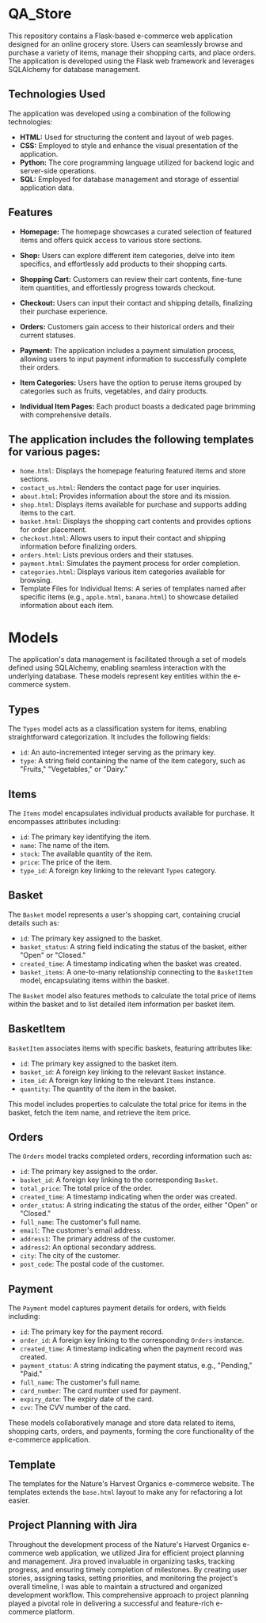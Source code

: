 # QA_Store

This repository contains a Flask-based e-commerce web application designed for an online grocery store. Users can seamlessly browse and purchase a variety of items, manage their shopping carts, and place orders. The application is developed using the Flask web framework and leverages SQLAlchemy for database management.

## Technologies Used

The application was developed using a combination of the following technologies:

- **HTML:** Used for structuring the content and layout of web pages.
- **CSS:** Employed to style and enhance the visual presentation of the application.
- **Python:** The core programming language utilized for backend logic and server-side operations.
- **SQL:** Employed for database management and storage of essential application data.

## Features

- **Homepage:** The homepage showcases a curated selection of featured items and offers quick access to various store sections.

- **Shop:** Users can explore different item categories, delve into item specifics, and effortlessly add products to their shopping carts.

- **Shopping Cart:** Customers can review their cart contents, fine-tune item quantities, and effortlessly progress towards checkout.

- **Checkout:** Users can input their contact and shipping details, finalizing their purchase experience.

- **Orders:** Customers gain access to their historical orders and their current statuses.

- **Payment:** The application includes a payment simulation process, allowing users to input payment information to successfully complete their orders.

- **Item Categories:** Users have the option to peruse items grouped by categories such as fruits, vegetables, and dairy products.

- **Individual Item Pages:** Each product boasts a dedicated page brimming with comprehensive details.

## The application includes the following templates for various pages:

- `home.html`: Displays the homepage featuring featured items and store sections.
- `contact_us.html`: Renders the contact page for user inquiries.
- `about.html`: Provides information about the store and its mission.
- `shop.html`: Displays items available for purchase and supports adding items to the cart.
- `basket.html`: Displays the shopping cart contents and provides options for order placement.
- `checkout.html`: Allows users to input their contact and shipping information before finalizing orders.
- `orders.html`: Lists previous orders and their statuses.
- `payment.html`: Simulates the payment process for order completion.
- `categories.html`: Displays various item categories available for browsing.
- Template Files for Individual Items: A series of templates named after specific items (e.g., `apple.html`, `banana.html`) to showcase detailed information about each item.

# Models

The application's data management is facilitated through a set of models defined using SQLAlchemy, enabling seamless interaction with the underlying database. These models represent key entities within the e-commerce system.

## Types

The `Types` model acts as a classification system for items, enabling straightforward categorization. It includes the following fields:

- `id`: An auto-incremented integer serving as the primary key.
- `type`: A string field containing the name of the item category, such as "Fruits," "Vegetables," or "Dairy."

## Items

The `Items` model encapsulates individual products available for purchase. It encompasses attributes including:

- `id`: The primary key identifying the item.
- `name`: The name of the item.
- `stock`: The available quantity of the item.
- `price`: The price of the item.
- `type_id`: A foreign key linking to the relevant `Types` category.

## Basket

The `Basket` model represents a user's shopping cart, containing crucial details such as:

- `id`: The primary key assigned to the basket.
- `basket_status`: A string field indicating the status of the basket, either "Open" or "Closed."
- `created_time`: A timestamp indicating when the basket was created.
- `basket_items`: A one-to-many relationship connecting to the `BasketItem` model, encapsulating items within the basket.

The `Basket` model also features methods to calculate the total price of items within the basket and to list detailed item information per basket item.

## BasketItem

`BasketItem` associates items with specific baskets, featuring attributes like:

- `id`: The primary key assigned to the basket item.
- `basket_id`: A foreign key linking to the relevant `Basket` instance.
- `item_id`: A foreign key linking to the relevant `Items` instance.
- `quantity`: The quantity of the item in the basket.

This model includes properties to calculate the total price for items in the basket, fetch the item name, and retrieve the item price.

## Orders

The `Orders` model tracks completed orders, recording information such as:

- `id`: The primary key assigned to the order.
- `basket_id`: A foreign key linking to the corresponding `Basket`.
- `total_price`: The total price of the order.
- `created_time`: A timestamp indicating when the order was created.
- `order_status`: A string indicating the status of the order, either "Open" or "Closed."
- `full_name`: The customer's full name.
- `email`: The customer's email address.
- `address1`: The primary address of the customer.
- `address2`: An optional secondary address.
- `city`: The city of the customer.
- `post_code`: The postal code of the customer.

## Payment

The `Payment` model captures payment details for orders, with fields including:

- `id`: The primary key for the payment record.
- `order_id`: A foreign key linking to the corresponding `Orders` instance.
- `created_time`: A timestamp indicating when the payment record was created.
- `payment_status`: A string indicating the payment status, e.g., "Pending," "Paid."
- `full_name`: The customer's full name.
- `card_number`: The card number used for payment.
- `expiry_date`: The expiry date of the card.
- `cvv`: The CVV number of the card.

These models collaboratively manage and store data related to items, shopping carts, orders, and payments, forming the core functionality of the e-commerce application.

## Template

The templates for the Nature's Harvest Organics e-commerce website. The templates extends the `base.html` layout to make any for refactoring a lot easier.

## Project Planning with Jira

Throughout the development process of the Nature's Harvest Organics e-commerce web application, we utilized Jira for efficient project planning and management. Jira proved invaluable in organizing tasks, tracking progress, and ensuring timely completion of milestones. By creating user stories, assigning tasks, setting priorities, and monitoring the project's overall timeline, I was able to maintain a structured and organized development workflow. This comprehensive approach to project planning played a pivotal role in delivering a successful and feature-rich e-commerce platform.



